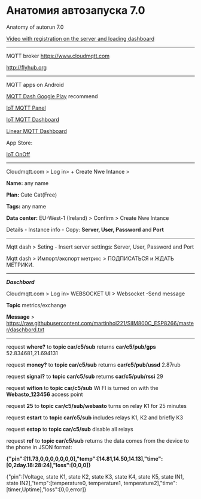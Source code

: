 # Анатомия автозапуска 7.0
Anatomy of autorun 7.0

[Video with registration on the server and loading dashboard](https://www.youtube.com/watch?v=xgZZ417HFFQ)

****

MQTT broker
https://www.cloudmqtt.com

http://flyhub.org

******

MQTT apps on Android

[MQTT Dash Google Play](https://play.google.com/store/apps/details?id=net.routix.mqttdash&hl=ru) recommend

[IoT MQTT Panel](https://play.google.com/store/apps/details?id=snr.lab.iotmqttpanel.prod)

[IoT MQTT Dashboard](https://play.google.com/store/apps/details?id=com.thn.iotmqttdashboard)

[Linear MQTT Dashboard](https://play.google.com/store/apps/details?id=com.ravendmaster.linearmqttdashboard)

App Store: 

[IoT OnOff](https://itunes.apple.com/be/app/iot-onoff/id1267226555?mt=8)

***
Cloudmqtt.com > Log in> + Create Nwe Intance > 

**Name:** any name

**Plan:** Cute Cat(Free)

**Tags:** any name

**Data center:** EU-West-1 (Ireland) > Confirm > Create Nwe Intance

Details - Instance info - Copy: **Server, User, Password** and **Port**

********

Mqtt dash > Seting - Insert server settings: Server, User, Password and Port

Mqtt dash > Импорт/экспорт метрик: > ПОДПИСАТЬСЯ и ЖДАТЬ МЕТРИКИ.

*****

***Daschbord*** 

Cloudmqtt.com > Log in> WEBSOCKET UI > Websocket -Send message 

**Topic** metrics/exchange

**Message** >  https://raw.githubusercontent.com/martinhol221/SIIM800C_ESP8266/master/daschbord.txt

*****

request **where?** to **topic car/c5/sub**	 returns  **car/c5/pub/gps**	52.834681,21.694131

request **money?** to **topic car/c5/sub**	 returns  **car/c5/pub/ussd** 2.87rub

request **signal?** to **topic car/c5/sub**	  returns **car/c5/pub/rssi**	29

request **wifion** to **topic car/c5/sub**	  Wi FI is turned on with the **Webasto_123456** access point

request **25** to **topic car/c5/sub/webasto**	  turns on relay K1 for 25 minutes

request **estart** to **topic car/c5/sub**	      includes relays K1, K2 and briefly K3

request **estop** to **topic car/c5/sub**	      disable all relays

request **ref** to **topic car/c5/sub**	      returns the data comes from the device to the phone in JSON format:

**{"pin":[11.73,0,0,0,0,0,0,0],"temp":[14.81,14.50,14.13],"time":[0,2day.18:28:24],"loss":[0,0,0]}**

{"pin":[Voltage, state K1, state K2, state K3, state K4, state K5, state IN1, state IN2],"temp":[temperature0, temperature1, temperature2],"time":[timer,Uptime],"loss":[0,0,error]}




